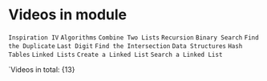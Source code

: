 # Videos in module

`Inspiration IV`
`Algorithms`
`Combine Two Lists`
`Recursion`
`Binary Search`
`Find the Duplicate`
`Last Digit`
`Find the Intersection`
`Data Structures`
`Hash Tables`
`Linked Lists`
`Create a Linked List`
`Search a Linked List`

`Videos in total: {13}
